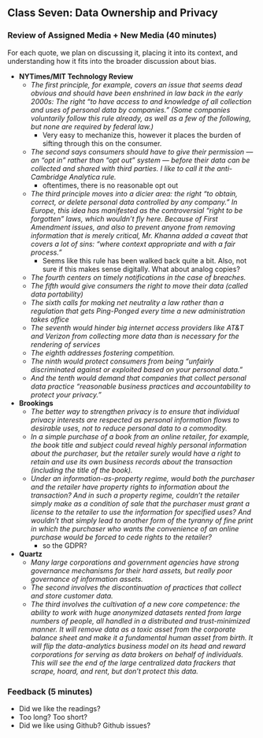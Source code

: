 
## Class Seven: Data Ownership and Privacy

### Review of Assigned Media + New Media (40 minutes)

For each quote, we plan on discussing it, placing it into its context, and understanding how it fits into the broader discussion about bias.

- __NYTimes/MIT Technology Review__
    - *The first principle, for example, covers an issue that seems dead obvious and should have been enshrined in law back in the early 2000s: The right “to have access to and knowledge of all collection and uses of personal data by companies.” (Some companies voluntarily follow this rule already, as well as a few of the following, but none are required by federal law.)*
        - Very easy to mechanize this, however it places the burden of sifting through this on the consumer.
    - *The second says consumers should have to give their permission — an “opt in” rather than “opt out” system — before their data can be collected and shared with third parties. I like to call it the anti-Cambridge Analytica rule.*
        - oftentimes, there is no reasonable opt out 
    - *The third principle moves into a dicier area: the right “to obtain, correct, or delete personal data controlled by any company.” In Europe, this idea has manifested as the controversial “right to be forgotten” laws, which wouldn’t fly here. Because of First Amendment issues, and also to prevent anyone from removing information that is merely critical, Mr. Khanna added a caveat that covers a lot of sins: “where context appropriate and with a fair process.”*
        - Seems like this rule has been walked back quite a bit. Also, not sure if this makes sense digitally. What about analog copies?
    - *The fourth centers on timely notifications in the case of breaches.*
    - *The fifth would give consumers the right to move their data (called data portability)*
    - *The sixth calls for making net neutrality a law rather than a regulation that gets Ping-Ponged every time a new administration takes office*
    - *The seventh would hinder big internet access providers like AT&T and Verizon from collecting more data than is necessary for the rendering of services*
    - *The eighth addresses fostering competition.*
    - *The ninth would protect consumers from being “unfairly discriminated against or exploited based on your personal data.”*
    - *And the tenth would demand that companies that collect personal data practice “reasonable business practices and accountability to protect your privacy.”*
- __Brookings__
    - *The better way to strengthen privacy is to ensure that individual privacy interests are respected as personal information flows to desirable uses, not to reduce personal data to a commodity.*
    - *In a simple purchase of a book from an online retailer, for example, the book title and subject could reveal highly personal information about the purchaser, but the retailer surely would have a right to retain and use its own business records about the transaction (including the title of the book).*
    - *Under an information-as-property regime, would both the purchaser and the retailer have property rights to information about the transaction? And in such a property regime, couldn’t the retailer simply make as a condition of sale that the purchaser must grant a license to the retailer to use the information for specified uses? And wouldn’t that simply lead to another form of the tyranny of fine print in which the purchaser who wants the convenience of an online purchase would be forced to cede rights to the retailer?*
        - so the GDPR?
- __Quartz__
    - *Many large corporations and government agencies have strong governance mechanisms for their hard assets, but really poor governance of information assets.*
    - *The second involves the discontinuation of practices that collect and store customer data.*
    - *The third involves the cultivation of a new core competence: the ability to work with huge anonymized datasets rented from large numbers of people, all handled in a distributed and trust-minimized manner. It will remove data as a toxic asset from the corporate balance sheet and make it a fundamental human asset from birth. It will flip the data-analytics business model on its head and reward corporations for serving as data brokers on behalf of individuals. This will see the end of the large centralized data frackers that scrape, hoard, and rent, but don’t protect this data.*

### Feedback (5 minutes)

- Did we like the readings?
- Too long? Too short?
- Did we like using Github? Github issues?

